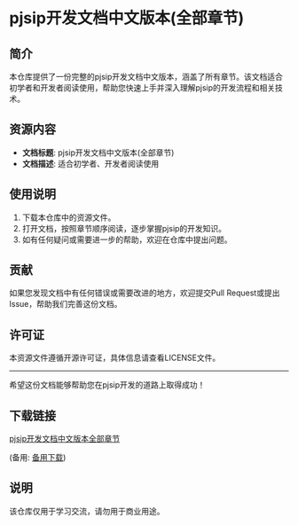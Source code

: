 # pjsip开发文档中文版本(全部章节)

## 简介
本仓库提供了一份完整的pjsip开发文档中文版本，涵盖了所有章节。该文档适合初学者和开发者阅读使用，帮助您快速上手并深入理解pjsip的开发流程和相关技术。

## 资源内容
- **文档标题**: pjsip开发文档中文版本(全部章节)
- **文档描述**: 适合初学者、开发者阅读使用

## 使用说明
1. 下载本仓库中的资源文件。
2. 打开文档，按照章节顺序阅读，逐步掌握pjsip的开发知识。
3. 如有任何疑问或需要进一步的帮助，欢迎在仓库中提出问题。

## 贡献
如果您发现文档中有任何错误或需要改进的地方，欢迎提交Pull Request或提出Issue，帮助我们完善这份文档。

## 许可证
本资源文件遵循开源许可证，具体信息请查看LICENSE文件。

---
希望这份文档能够帮助您在pjsip开发的道路上取得成功！

## 下载链接
[pjsip开发文档中文版本全部章节](https://pan.quark.cn/s/52d3a5a5b602) 

(备用: [备用下载](https://pan.baidu.com/s/1k92MzZ9Jua9NGQgNAZENAw?pwd=1234))

## 说明

该仓库仅用于学习交流，请勿用于商业用途。

